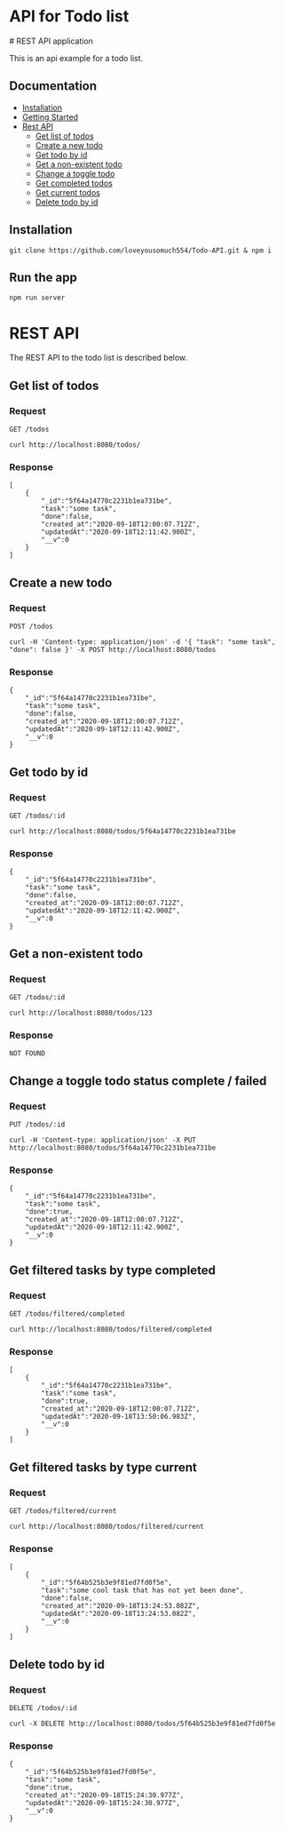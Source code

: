 <h1>API for Todo list</h1>
# REST API application

This is an api example for a todo list.

## Documentation

* [Installation](#Installation)
* [Getting Started](#Run-the-app)
* [Rest API](#REST-API)
	- [Get list of todos](#Get-list-of-todos)
	- [Create a new todo](#Create-a-new-todo)
	- [Get todo by id](#Get-todo-by-id)
    - [Get a non-existent todo](#Get-a-non-existent-todo)
    - [Change a toggle todo](#Change-a-toggle-todo-status-complete-/-failed)
    - [Get completed todos](#Get-filtered-tasks-by-type-completed)
    - [Get current todos](#Get-filtered-tasks-by-type-current)
    - [Delete todo by id ](#Delete-todo-by-id)

## Installation

    git clone https://github.com/loveyousomuch554/Todo-API.git & npm i

## Run the app

    npm run server

# REST API

The REST API to the todo list is described below.

## Get list of todos

### Request

`GET /todos`

    curl http://localhost:8080/todos/

### Response
    [
        {
            "_id":"5f64a14770c2231b1ea731be",
            "task":"some task",    
            "done":false,
            "created_at":"2020-09-18T12:00:07.712Z",   
            "updatedAt":"2020-09-18T12:11:42.900Z",
            "__v":0    
        }
    ]

## Create a new todo

### Request

`POST /todos`

    curl -H 'Content-type: application/json' -d '{ "task": "some task", "done": false }' -X POST http://localhost:8080/todos

### Response

    {
        "_id":"5f64a14770c2231b1ea731be",
        "task":"some task",    
        "done":false,
        "created_at":"2020-09-18T12:00:07.712Z",   
        "updatedAt":"2020-09-18T12:11:42.900Z",
        "__v":0    
    }

## Get todo by id

### Request

`GET /todos/:id`

    curl http://localhost:8080/todos/5f64a14770c2231b1ea731be

### Response

    {
        "_id":"5f64a14770c2231b1ea731be",
        "task":"some task",    
        "done":false,
        "created_at":"2020-09-18T12:00:07.712Z",   
        "updatedAt":"2020-09-18T12:11:42.900Z",
        "__v":0    
    }

## Get a non-existent todo

### Request

`GET /todos/:id`

    curl http://localhost:8080/todos/123

### Response
    NOT FOUND

## Change a toggle todo status complete / failed 

### Request

`PUT /todos/:id`

    curl -H 'Content-type: application/json' -X PUT http://localhost:8080/todos/5f64a14770c2231b1ea731be

### Response

    {
        "_id":"5f64a14770c2231b1ea731be",
        "task":"some task",    
        "done":true,
        "created_at":"2020-09-18T12:00:07.712Z",   
        "updatedAt":"2020-09-18T12:11:42.900Z",
        "__v":0    
    }

## Get filtered tasks by type completed

### Request

`GET /todos/filtered/completed`

    curl http://localhost:8080/todos/filtered/completed

### Response

    [
        {
            "_id":"5f64a14770c2231b1ea731be",
            "task":"some task",
            "done":true,
            "created_at":"2020-09-18T12:00:07.712Z",
            "updatedAt":"2020-09-18T13:50:06.983Z",
            "__v":0
        }
    ]

## Get filtered tasks by type current

### Request

`GET /todos/filtered/current`

    curl http://localhost:8080/todos/filtered/current

### Response

    [
        {
            "_id":"5f64b525b3e9f81ed7fd0f5e",
            "task":"some cool task that has not yet been done",
            "done":false,
            "created_at":"2020-09-18T13:24:53.082Z",
            "updatedAt":"2020-09-18T13:24:53.082Z",
            "__v":0
        }
    ]

## Delete todo by id 

### Request

`DELETE /todos/:id`

    curl -X DELETE http://localhost:8080/todos/5f64b525b3e9f81ed7fd0f5e

### Response

    {
        "_id":"5f64b525b3e9f81ed7fd0f5e",
        "task":"some task",
        "done":true,
        "created_at":"2020-09-18T15:24:30.977Z",
        "updatedAt":"2020-09-18T15:24:30.977Z",
        "__v":0
    }